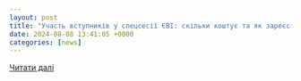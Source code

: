 ```yaml
---
layout: post
title: "Участь вступників у спецсесії ЄВІ: скільки коштує та як зареєструватись - Антикризовий медіа-центр"
date: 2024-08-08 13:41:05 +0000
categories: [news]
---
```


[Читати далі](https://acmc.ua/uchast-vstupnykiv-u-speczsesiyi-yevi-skilky-koshtuye-ta-yak-zareyestruvatys/)

